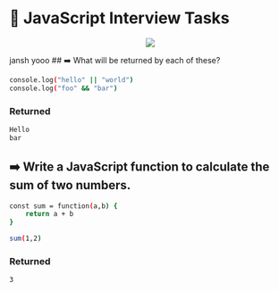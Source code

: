 
# 🚀 JavaScript Interview Tasks 
<p align="center">
  <a href="https://skillicons.dev">
    <img src="https://skillicons.dev/icons?i=js" />
  </a>
</p>jansh
yooo
## ➡️ What will be returned by each of these?

```bash
console.log("hello" || "world")
console.log("foo" && "bar")
```
### Returned

```bash
Hello
bar
```

## ➡️ Write a JavaScript function to calculate the sum of two numbers. 

```bash
const sum = function(a,b) {
    return a + b
}

sum(1,2)
```
### Returned
```bash
3
```
